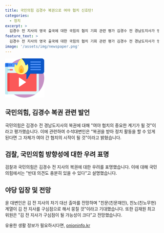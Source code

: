 ```yaml
---
title: 국민의힘 김경수 복권으로 여야 협치 신호탄!
categories:
  - 정치
excerpt: >
  김경수 전 지사의 영국 출국에 대한 국힘의 협치 기회 관련 평가 김경수 전 경남도지사가 영국 유학 중인 동안 국민의힘은 그의 복권 가능성을 여야 협치의 계기로 평가했다. 당의 곽규택 수석대변인은 복권을 통해 협치의 시작이 될 것으로 전망했고, 윤대변인은 김 전 지사의 차기 대선 출마 가능성을 언급했다. 당내 반대 의견과 야당의 평가도 소개됐다. 김재원 최고위원은 김 전 지사가 구심점이 될 수 있다는 주장을 품고 있다.
feature_text: >
  김경수 전 지사의 영국 출국에 대한 국힘의 협치 기회 관련 평가 김경수 전 경남도지사가 영국 유학 중인 동안 국민의힘은 그의 복권 가능성을 여야 협치의 계기로 평가했다. 당의 곽규택 수석대변인은 복권을 통해 협치의 시작이 될 것으로 전망했고, 윤대변인은 김 전 지사의 차기 대선 출마 가능성을 언급했다. 당내 반대 의견과 야당의 평가도 소개됐다. 김재원 최고위원은 김 전 지사가 구심점이 될 수 있다는 주장을 품고 있다.
image: '/assets/img/newspaper.png'
---
```


<p><img src="/assets/img/news.png" alt="rentncar 속보" /></p>

<h2 data-ke-size="size26">국민의힘, 김경수 복권 관련 발언</h2>

<p>국민의힘은 김경수 전 경남도지사의 복권에 대해 "여야 협치의 중요한 계기가 될 것"이라고 평가했습니다. 이에 관련하여 수석대변인은 "복권을 받아 정치 활동을 할 수 있게 된다면 그 자체가 여야 간 협치의 시작이 될 것"이라고 밝혔습니다.</p>

<h2 data-ke-size="size26">검찰, 국민의힘 방향성에 대한 우려 표명</h2>

<p>검찰과 국민의힘은 김경수 전 지사의 복권에 대한 우려를 표명했습니다. 이에 대해 국민의힘에서는 "반대 의견도 충분히 있을 수 있다"고 설명했습니다.</p>

<h2 data-ke-size="size26">야당 입장 및 전망</h2>

<p>윤 대변인은 김 전 지사의 차기 대선 출마를 전망하며 "친문(친문재인), 친노(친노무현) 계열이 김 전 지사를 구심점으로 해서 뭉칠 것"이라고 기대했습니다. 또한 김재원 최고위원은 "김 전 지사가 구심점이 될 가능성이 크다"고 전망했습니다.</p>
유용한 생활 정보가 필요하시다면, <a href="https://onioninfo.kr" rel="dofollow">onioninfo.kr</a>


